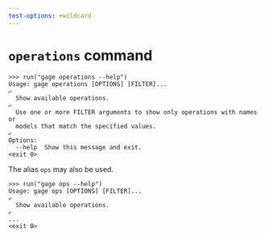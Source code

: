 ```yaml
---
test-options: +wildcard
---
```


# `operations` command

    >>> run("gage operations --help")
    Usage: gage operations [OPTIONS] [FILTER]...
    ⤶
      Show available operations.
    ⤶
      Use one or more FILTER arguments to show only operations with names or
      models that match the specified values.
    ⤶
    Options:
      --help  Show this message and exit.
    <exit 0>

The alias `ops` may also be used.

    >>> run("gage ops --help")
    Usage: gage ops [OPTIONS] [FILTER]...
    ⤶
      Show available operations.
    ⤶
    ...
    <exit 0>
